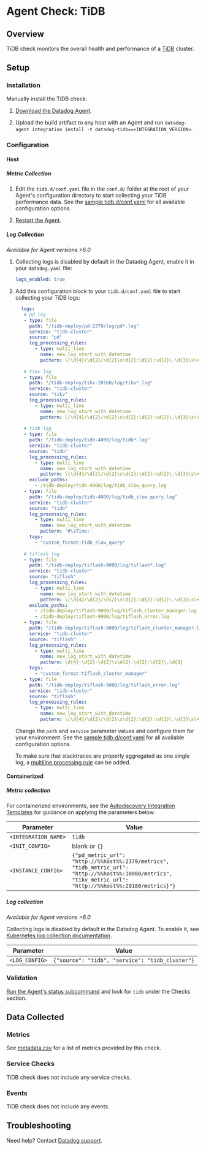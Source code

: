 # Agent Check: TiDB

## Overview

TiDB check monitors the overall health and performance of a [TiDB][1] cluster.

## Setup

### Installation

Manually install the TiDB check:

1. [Download the Datadog Agent](https://app.datadoghq.com/account/settings#agent).

2. Upload the build artifact to any host with an Agent and run `datadog-agent integration install -t datadog-tidb==<INTEGRATION_VERSION>`.

### Configuration

#### Host

##### Metric Collection

1. Edit the `tidb.d/conf.yaml` file in the `conf.d/` folder at the root of your Agent's configuration directory to start collecting your TiDB performance data. See the [sample tidb.d/conf.yaml][3] for all available configuration options.

2. [Restart the Agent][4].

##### Log Collection

_Available for Agent versions >6.0_

1. Collecting logs is disabled by default in the Datadog Agent, enable it in your `datadog.yaml` file:

   ```yaml
   logs_enabled: true
   ```

2. Add this configuration block to your `tidb.d/conf.yaml` file to start collecting your TiDB logs:

   ```yaml
     logs:
      # pd log
      - type: file
        path: "/tidb-deploy/pd-2379/log/pd*.log"
        service: "tidb-cluster"
        source: "pd"
        log_processing_rules:
          - type: multi_line
            name: new_log_start_with_datetime
            pattern: \[\d{4}/\d{2}/\d{2}\s\d{2}:\d{2}:\d{2}\.\d{3}\s\+\d{2}:\d{2}\]
     
      # tikv log
      - type: file
        path: "/tidb-deploy/tikv-20160/log/tikv*.log"
        service: "tidb-cluster"
        source: "tikv"
        log_processing_rules:
          - type: multi_line
            name: new_log_start_with_datetime
            pattern: \[\d{4}/\d{2}/\d{2}\s\d{2}:\d{2}:\d{2}\.\d{3}\s\+\d{2}:\d{2}\]
     
      # tidb log
      - type: file
        path: "/tidb-deploy/tidb-4000/log/tidb*.log"
        service: "tidb-cluster"
        source: "tidb"
        log_processing_rules:
          - type: multi_line
            name: new_log_start_with_datetime
            pattern: \[\d{4}/\d{2}/\d{2}\s\d{2}:\d{2}:\d{2}\.\d{3}\s\+\d{2}:\d{2}\]
        exclude_paths:
          - /tidb-deploy/tidb-4000/log/tidb_slow_query.log
      - type: file
        path: "/tidb-deploy/tidb-4000/log/tidb_slow_query.log"
        service: "tidb-cluster"
        source: "tidb"
        log_processing_rules:
          - type: multi_line
            name: new_log_start_with_datetime
            pattern: '#\sTime:'
        tags:
          - "custom_format:tidb_slow_query"
     
      # tiflash log
      - type: file
        path: "/tidb-deploy/tiflash-9000/log/tiflash*.log"
        service: "tidb-cluster"
        source: "tiflash"
        log_processing_rules:
          - type: multi_line
            name: new_log_start_with_datetime
            pattern: \[\d{4}/\d{2}/\d{2}\s\d{2}:\d{2}:\d{2}\.\d{3}\s\+\d{2}:\d{2}\]
        exclude_paths:
          - /tidb-deploy/tiflash-9000/log/tiflash_cluster_manager.log
          - /tidb-deploy/tiflash-9000/log/tiflash_error.log
      - type: file
        path: "/tidb-deploy/tiflash-9000/log/tiflash_cluster_manager.log"
        service: "tidb-cluster"
        source: "tiflash"
        log_processing_rules:
          - type: multi_line
            name: new_log_start_with_datetime
            pattern: \d{4}-\d{2}-\d{2}\s\d{2}:\d{2}:\d{2}\,\d{3}
        tags:
          - "custom_format:tiflash_cluster_manager"
      - type: file
        path: "/tidb-deploy/tiflash-9000/log/tiflash_error.log"
        service: "tidb-cluster"
        source: "tiflash"
        log_processing_rules:
          - type: multi_line
            name: new_log_start_with_datetime
            pattern: \[\d{4}/\d{2}/\d{2}\s\d{2}:\d{2}:\d{2}\.\d{3}\s\+\d{2}:\d{2}\]
   ```

   Change the `path` and `service` parameter values and configure them for your environment. See the [sample tidb.d/conf.yaml][3] for all available configuration options.

   To make sure that stacktraces are properly aggregated as one single log, a [multiline processing rule][7] can be added.


#### Containerized

##### Metric collection

For containerized environments, see the [Autodiscovery Integration Templates][2] for guidance on applying the parameters below.

| Parameter            | Value                                                                                                                                                        |
| -------------------- | ------------------------------------------------------------------------------------------------------------------------------------------------------------ |
| `<INTEGRATION_NAME>` | `tidb`                                                                                                                                                       |
| `<INIT_CONFIG>`      | blank or `{}`                                                                                                                                                |
| `<INSTANCE_CONFIG>`  | `{"pd_metric_url": "http://%%host%%:2379/metrics", "tidb_metric_url": "http://%%host%%:10080/metrics", "tikv_metric_url": "http://%%host%%:20180/metrics}"}` |

##### Log collection

_Available for Agent versions >6.0_

Collecting logs is disabled by default in the Datadog Agent. To enable it, see [Kubernetes log collection documentation][9].

| Parameter      | Value                                                  |
| -------------- | ------------------------------------------------------ |
| `<LOG_CONFIG>` | `{"source": "tidb", "service": "tidb_cluster"}` |

### Validation

[Run the Agent's status subcommand][5] and look for `tidb` under the Checks section.

## Data Collected

### Metrics

See [metadata.csv][6] for a list of metrics provided by this check.

### Service Checks

TiDB check does not include any service checks.

### Events

TiDB check does not include any events.

## Troubleshooting

Need help? Contact [Datadog support][7].

[1]: https://docs.pingcap.com/tidb/stable
[2]: https://docs.datadoghq.com/agent/kubernetes/integrations/
[3]: https://github.com/DataDog/integrations-extras/blob/master/tidb/datadog_checks/tidb/data/conf.yaml.example
[4]: https://docs.datadoghq.com/agent/guide/agent-commands/#start-stop-and-restart-the-agent
[5]: https://docs.datadoghq.com/agent/guide/agent-commands/#agent-status-and-information
[6]: https://github.com/DataDog/integrations-extras/blob/master/tidb/metadata.csv
[7]: https://docs.datadoghq.com/help/
[8]: https://app.datadoghq.com/account/settings#agent
[9]: https://docs.datadoghq.com/agent/kubernetes/log/
